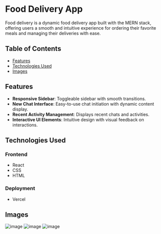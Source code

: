 # Food Delivery App

<!-- [Live Demo](https://gemini-clone-eight-rosy.vercel.app/) -->

Food delivery is a dynamic food delivery app built with the MERN stack, offering users a smooth and intuitive experience for ordering their favorite meals and managing their deliveries with ease.

## Table of Contents

- [Features](#features)
- [Technologies Used](#technologies-used)
- [Images](#images)

## Features

- **Responsive Sidebar**: Toggleable sidebar with smooth transitions.
- **New Chat Interface**: Easy-to-use chat initiation with dynamic content display.
- **Recent Activity Management**: Displays recent chats and activities.
- **Interactive UI Elements**: Intuitive design with visual feedback on interactions.

## Technologies Used

### Frontend

- React
- CSS
- HTML

### Deployment

- Vercel

## Images

![image](https://github.com/user-attachments/assets/2d1a2c1a-6421-4c0f-befc-2f43584f2f5d)
![image](https://github.com/user-attachments/assets/68c899c6-7036-4277-a0f2-102dee864b99)
![image](https://github.com/user-attachments/assets/c8164b2b-2174-4068-ba69-dfd5523b9dc8)
